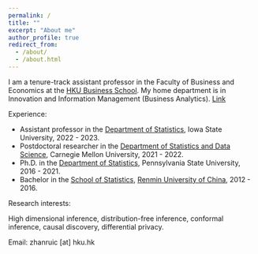 ```yaml
---
permalink: /
title: ""
excerpt: "About me"
author_profile: true
redirect_from: 
  - /about/
  - /about.html
---
```




I am a tenure-track assistant professor in the Faculty of Business and Economics at the [HKU Business School](https://www.hkubs.hku.hk/glocal/). My home department is in Innovation and Information Management (Business Analytics). [Link](https://www.hkubs.hku.hk/people/zhanrui-cai/)

Experience:

- Assistant professor in the [Department of Statistics](https://www.stat.iastate.edu/), Iowa State University, 2022 - 2023. 
- Postdoctoral researcher in the  [Department of Statistics and Data Science](http://stat.cmu.edu/), Carnegie Mellon University, 2021 - 2022.
- Ph.D. in the [Department of Statistics](https://science.psu.edu/stat), Pennsylvania State University, 2016 - 2021.
- Bachelor in the [School of Statistics](http://stat.ruc.edu.cn/), [Renmin University of China](https://www.ruc.edu.cn/), 2012 - 2016.

Research interests:

High dimensional inference, distribution-free inference, conformal inference, causal discovery, differential privacy.

Email: zhanruic [at] hku.hk


